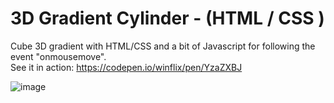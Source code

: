 # 3D Gradient Cylinder - (HTML / CSS )

Cube 3D gradient with HTML/CSS and a bit of Javascript for following the event "onmousemove".<br/>
See it in action: https://codepen.io/winflix/pen/YzaZXBJ

![image](https://user-images.githubusercontent.com/82300153/179600140-481fe5a4-e5b0-47f4-957d-b25028841446.png)
